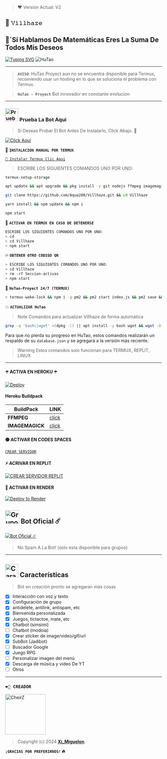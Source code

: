 > ❤️ Versión Actual: V2

## 🌸 **`𝚅𝚒𝚕𝚕𝚑𝚊𝚣𝚎`**
## 🦋**`Si Hablamos De Matemáticas Eres La Suma De Todos Mis Deseos**
[![Typing SVG](https://readme-typing-svg.demolab.com?font=Fira+Code&pause=1000&color=FF0000&lines=Bienvenid@+a+mi+repositorio;disfruta+de+Villhaze+❤️diversion)](https://git.io/typing-svg)
![HuTao](https://qu.ax/FrFZA.jpg)

---

> **`AVISO`**: HuTao Proyect aun no se encuentra disponible para Termux, recomiendo usar un hosting en lo que se soluciona el problema con Termux.

> **`HuTao - Proyect`** Bot innovador en constante evolucion
---

### <img src="https://i.pinimg.com/originals/19/80/6e/19806e91932e6054965fc83b85241270.gif" alt="Prueba La Bot Aqui" width="42" height="42"> Prueba La Bot Aqui

> Si Deseas Probar El Bot Antes De Instalarlo, Click Abajo. 🍟

[![Click Aquí](https://img.shields.io/badge/Grupo-HuTao-25D366?style=for-the-badge&logo=whatsapp&logoColor=white)](https://chat.whatsapp.com/KxHaM2J0NWPDR4RU24OmFw)

🍟 **`INSTALACION MANUAL POR TERMUX`**

[`🚩 Instalar Termux Clic Aqui`](https://www.mediafire.com/file/pqd980pnrqrz7r3/termux-app_v0.118.1+github-debug_arm64-v8a.apk/file)

> ESCRIBE LOS SIGUIENTES COMANDOS UNO POR UNO:

```bash
termux-setup-storage
```
```bash
apt update && apt upgrade && pkg install -y git nodejs ffmpeg imagemagick yarn
```
```bash
git clone https://github.com/Aqua200/Villhaze.git && cd Villhaze
```
```bash
yarn install && npm update && npm i
```
```bash
npm start
```

🍟 **`ACTIVAR EN TERMUX EN CASO DE DETENERSE`**
```bash
ESCRIBE LOS SIGUIENTES COMANDOS UNO POR UNO:
> cd 
> cd Villhaze
> npm start
```

🔥 **`OBTENER OTRO CODIGO QR`**
```bash
> ESCRIBE LOS SIGUIENTES COMANDOS UNO POR UNO:
> cd Villhaze
> rm -rf Seccion-activas
> npm start
```

🍟 **`HuTao-Proyect 24/7 (TERMUX)`**
```bash
> termux-wake-lock && npm i -g pm2 && pm2 start index.js && pm2 save && pm2 logs 
```

💥 **`ACTUALIZAR HuTao`**
> Note Comandos para actualizar Villhaze de forma automática
```bash
grep -q 'bash\|wget' <(dpkg -l) || apt install -y bash wget && wget -O - https://raw.githubusercontent.com/CheirZ/HuTao-Proyect/master/update.sh | bash
```
Para que no pierda su progreso en HuTao, estos comandos realizarán un respaldo de su `database.json` y se agregará a la versión más reciente.

> Warning Estos comandos solo funcionan para TERMUX, REPLIT, LINUX

---

#### ☂️ ACTIVA EN HEROKU ☂️
[![Deploy](https://www.herokucdn.com/deploy/button.svg)](https://heroku.com/deploy?template=https://github.com/CheirZ/HuTao-Proyect)

#### Heroku Buildpack
| BuildPack | LINK |
|--------|--------|
| **FFMPEG** |[click](https://github.com/jonathanong/heroku-buildpack-ffmpeg-latest) |
| **IMAGEMAGICK** | [click](https://github.com/DuckyTeam/heroku-buildpack-imagemagick) |

#### 🟢 ACTIVAR EN CODES SPACES 
[`CREAR SERVIDOR`](https://github.com/codespaces/new?skip_quickstart=true&machine=basicLinux32gb&repo=CheirZ/HuTao-Proyect&ref=main&geo=UsEast)

#### ⚡ ACRIVAR EN REPLIT
[![`CREAR SERVIDOR REPLIT`](https://repl.it/badge/github/CheirZ/HuTao-Proyect)](https://repl.it/github/CheirZ/HuTao-Proyect)

#### 🤍 ACTIVAR EN RENDER
[![Deploy to Render](https://render.com/images/deploy-to-render-button.svg)](https://dashboard.render.com/blueprint/new?repo=https%3A%2F%2Fgithub.com%CheirZ%HuTao-Proyect) 

## <img src="https://static.wikia.nocookie.net/nyancat/images/d/d3/Nyan-cat.gif/revision/latest/scale-to-width-down/400?cb=20131231222500&path-prefix=es" alt="Grupo" width="45" height="43"> Bot Oficial ☄️

<a href="https://wa.me/5216566753569?text=!menu"><img alt="Bot Oficial ☄️" src="https://img.shields.io/badge/Bot - Oficial-00FFFF?style=for-the-badge&logo=whatsapp&logoColor=white"/></a>

> No Spam A La Bot! (solo esta disponible para grupos)

---

## <img src="https://i.pinimg.com/originals/73/69/6e/73696e022df7cd5cb3d999c6875361dd.gif" alt="Características" width="42" height="42"> Características

> Bot en creación pronto se agregaran más cosas 

- [x] Interacción con voz y texto
- [x] Configuración de grupo
- [x] antidelete, antilink, antispam, etc
- [x] Bienvenida personalizada
- [x] Juegos, tictactoe, mate, etc
- [x] Chatbot (simsimi)
- [ ] Chatbot (modoia)
- [x] Crear sticker de image/video/gif/url
- [x] SubBot (Jadibot)
- [ ] Buscador Google
- [x] Juego RPG
- [ ] Personalizar imagen del menú
- [x] Descarga de música y video De YT
- [ ] Otros

--- 


### `❤️‍🔥 CREADOR`
<a
href="https://github.com/CheirZ"><img src="https://github.com/CheirZ.png" width="130" height="130" alt="CheirZ"/></a>

> Copyright (c) 2024 **[Xi_Miguelon](https://whatsapp.com/channel/0029VacDy0R6hENqnTKnG820)**.

**`¡GRACIAS POR PREFERIRNOS!` 🔥**
